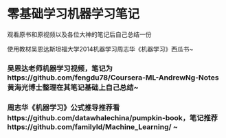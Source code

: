 # 零基础学习机器学习笔记

观看原书和原视频以及各位大神的笔记后自己总结一份

使用教材吴恩达斯坦福大学2014机器学习周志华《机器学习》西瓜书~



### 吴恩达老师机器学习视频，笔记为https://github.com/fengdu78/Coursera-ML-AndrewNg-Notes黄海光博士整理在其笔记基础上自己总结~



### 周志华《机器学习》公式推导推荐看https://github.com/datawhalechina/pumpkin-book，笔记推荐https://github.com/familyld/Machine_Learning/   ~